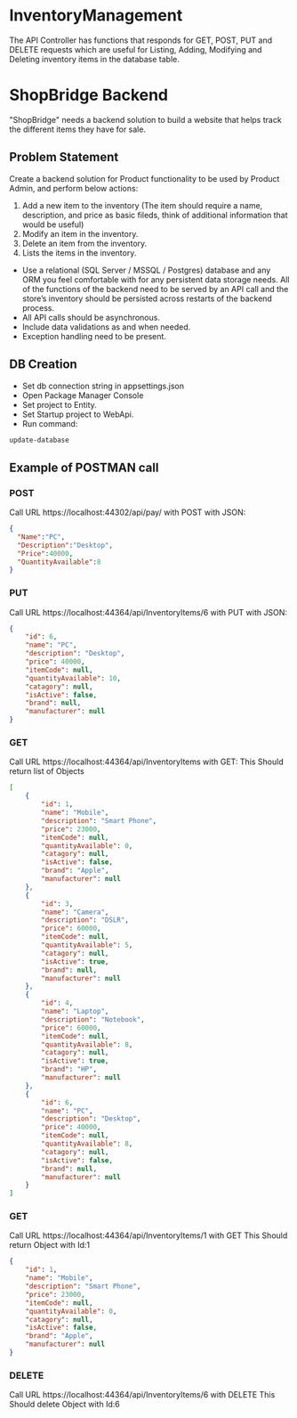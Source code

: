 # InventoryManagement
The API Controller has functions that responds for GET, POST, PUT and DELETE requests which are useful for Listing, Adding, Modifying and Deleting inventory items in the database table.
 # ShopBridge Backend

"ShopBridge" needs a backend solution to build a website that helps track the different items they have for sale.

## Problem Statement

Create a backend solution for Product functionality to be used by Product
Admin, and perform below actions:
1. Add a new item to the inventory (The item should require a name, description, and price
as basic fileds, think of additional information that would be useful)
2. Modify an item in the inventory.
3. Delete an item from the inventory.
4. Lists the items in the inventory.
* Use a relational (SQL Server / MSSQL / Postgres) database and any ORM you feel
comfortable with for any persistent data storage needs. All of the functions of
the backend need to be served by an API call and the store’s inventory should be persisted
across restarts of the backend process.
* All API calls should be asynchronous.
* Include data validations as and when needed.
* Exception handling need to be present.

## DB Creation
* Set db connection string in appsettings.json
* Open Package Manager Console
* Set project to Entity.
* Set Startup project to WebApi.
* Run command:
```bash
update-database
```

## Example of POSTMAN call
### POST
Call URL https://localhost:44302/api/pay/ with POST with JSON:

```json
{
  "Name":"PC",
  "Description":"Desktop",
  "Price":40000,
  "QuantityAvailable":8
}
```
### PUT
Call URL https://localhost:44364/api/InventoryItems/6 with PUT with JSON:

```json
{
    "id": 6,
    "name": "PC",
    "description": "Desktop",
    "price": 40000,
    "itemCode": null,
    "quantityAvailable": 10,
    "catagory": null,
    "isActive": false,
    "brand": null,
    "manufacturer": null
}
```
### GET
Call URL https://localhost:44364/api/InventoryItems with GET:
This Should return list of Objects
```json
[
    {
        "id": 1,
        "name": "Mobile",
        "description": "Smart Phone",
        "price": 23000,
        "itemCode": null,
        "quantityAvailable": 0,
        "catagory": null,
        "isActive": false,
        "brand": "Apple",
        "manufacturer": null
    },
    {
        "id": 3,
        "name": "Camera",
        "description": "DSLR",
        "price": 60000,
        "itemCode": null,
        "quantityAvailable": 5,
        "catagory": null,
        "isActive": true,
        "brand": null,
        "manufacturer": null
    },
    {
        "id": 4,
        "name": "Laptop",
        "description": "Notebook",
        "price": 60000,
        "itemCode": null,
        "quantityAvailable": 8,
        "catagory": null,
        "isActive": true,
        "brand": "HP",
        "manufacturer": null
    },
    {
        "id": 6,
        "name": "PC",
        "description": "Desktop",
        "price": 40000,
        "itemCode": null,
        "quantityAvailable": 8,
        "catagory": null,
        "isActive": false,
        "brand": null,
        "manufacturer": null
    }
]
```
### GET
Call URL https://localhost:44364/api/InventoryItems/1 with GET
This Should return Object with Id:1
```json
{
    "id": 1,
    "name": "Mobile",
    "description": "Smart Phone",
    "price": 23000,
    "itemCode": null,
    "quantityAvailable": 0,
    "catagory": null,
    "isActive": false,
    "brand": "Apple",
    "manufacturer": null
}
```
### DELETE
Call URL https://localhost:44364/api/InventoryItems/6 with DELETE
This Should delete Object with Id:6

